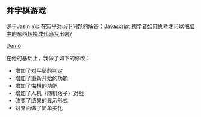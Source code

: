 ## 井字棋游戏

源于Jasin Yip 在知乎对以下问题的解答：[Javascript 初学者如何思考才可以把脑中的东西转换成代码写出来?](http://www.zhihu.com/question/27580342/answer/37209539)

[Demo](http://minjiepei.com/tictactoe)

在他的基础上，我做了如下的修改：

- 增加了对平局的判定
- 增加了重新开始的功能
- 增加了悔棋的功能
- 增加了人机（随机落子）对战
- 改变了结果的显示形式
- 对界面做了简单美化
